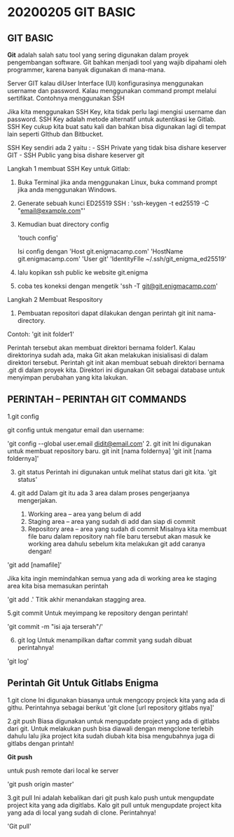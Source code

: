 20200205 GIT BASIC
==================


**GIT BASIC**
---------

**Git** adalah salah satu tool yang sering digunakan dalam proyek pengembangan software. Git bahkan menjadi tool yang wajib dipahami oleh programmer, karena banyak digunakan di mana-mana.

Server GIT kalau diUser Interface (UI) konfigurasinya menggunakan username dan password. Kalau menggunakan command prompt melalui sertifikat. Contohnya menggunakan SSH

Jika kita menggunakan SSH Key, kita tidak perlu lagi mengisi username dan password.
SSH Key adalah metode alternatif untuk autentikasi ke Gitlab. SSH Key cukup kita buat satu kali dan bahkan bisa digunakan lagi di tempat lain seperti GIthub dan Bitbucket.

SSH Key sendiri ada 2 yaitu :
	- SSH Private yang tidak bisa dishare keserver GIT 
 	- SSH Public yang bisa dishare keserver git

Langkah 1 membuat SSH Key untuk Gitlab:

1. Buka Terminal jika anda menggunakan Linux, buka command prompt jika anda menggunakan Windows.
2. Generate sebuah kunci ED25519 SSH :
       'ssh-keygen -t ed25519 -C "email@example.com"'
3. Kemudian buat directory config

 	'touch config'

   Isi config dengan
 	'Host git.enigmacamp.com'
 	'HostName git.enigmacamp.com'
 	'User git'
 	'IdentityFIle ~/.ssh/git_enigma_ed25519'
4. lalu kopikan ssh public ke website git.enigma
 	
5. coba tes koneksi dengan mengetik
 	'ssh -T git@git.enigmacamp.com'


Langkah 2 Membuat Respository
1. Pembuatan repositori dapat dilakukan dengan perintah git init nama-directory. 

Contoh: 'git init folder1'

Perintah tersebut akan membuat direktori bernama folder1. Kalau direktorinya sudah ada, maka Git akan melakukan inisialisasi di dalam direktori tersebut.
Perintah git init akan membuat sebuah direktori bernama .git di dalam proyek kita. Direktori ini digunakan Git sebagai database untuk menyimpan perubahan yang kita lakukan.


**PERINTAH – PERINTAH GIT COMMANDS**
-------------------------------------


1.git config

git config untuk mengatur email dan username:

'git config --global user.email didit@email.com'
2. git init
Ini digunakan untuk membuat repository baru. git init [nama foldernya]
'git init [nama foldernya]'

3. git status
Perintah ini digunakan untuk melihat status dari git kita. 
'git status'

4. git add
Dalam git itu ada 3 area dalam proses pengerjaanya mengerjakan.
    1. Working area – area yang belum di add 
    2. Staging area – area yang sudah di add dan siap di commit 
    3. Repository area – area yang sudah di commit 
Misalnya kita membuat file baru dalam repository nah file baru tersebut akan masuk ke working area dahulu sebelum kita melakukan git add caranya dengan!

'git add [namafile]'

Jika kita ingin memindahkan semua yang ada di working area ke staging area kita bisa memasukan perintah

'git add .'
Titik akhir menandakan stagging area.

5.git commit
Untuk meyimpang ke repository dengan perintah!

'git commit -m "isi aja terserah"/'

6. git log
Untuk menampilkan daftar commit yang sudah dibuat perintahnya!

'git log'

**Perintah Git Untuk Gitlabs Enigma**
------------------------------------------

1.git clone
Ini digunakan biasanya untuk mengcopy projeck kita yang ada di githu. Perintahnya sebagai berikut
'git clone [url repository gitlabs nya]'

2.git push
Biasa digunakan untuk mengupdate project yang ada di gitlabs dari git. Untuk melakukan push bisa diawali dengan mengclone terlebih dahulu lalu jika project kita sudah diubah kita bisa mengubahnya juga di gitlabs dengan printah!

**Git push**

untuk push remote dari local ke server

'git push origin master'

3.git pull
Ini adalah kebalikan dari git push kalo push untuk mengupdate project kita yang ada digitlabs. Kalo git pull untuk mengupdate project kita yang ada di local yang sudah di clone. Perintahnya!

'Git pull'